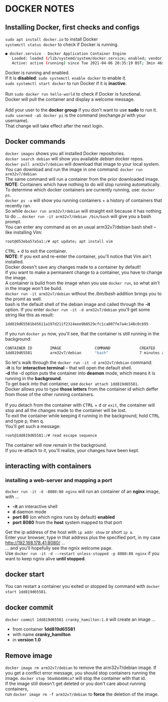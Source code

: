 # DOCKER NOTES
## Installing Docker, first checks and configs
`sudo apt install docker.io` to install Docker <br>
`systemctl status docker` to check if Docker is running. <br>

```bash
● docker.service - Docker Application Container Engine
   Loaded: loaded (/lib/systemd/system/docker.service; enabled; vendor preset: enabled)
   Active: active (running) since Tue 2021-04-06 20:35:19 BST; 3min 46s ago
```

Docker is running and enabled. <br>
If it is **disabled**: `sudo systemctl enable docker` to enable it. <br>
`sudo systemctl start docker` to run Docker if it is **inactive**. <br>
<br>
Run `sudo docker run hello-world` to check if Docker is functional. <br>
Docker will pull the container and display a welcome message. <br>
<br>
Add your user to the **docker group** if you don't want to use **sudo** to run it. <br>
`sudo usermod -aG docker pi` is the command (exchange *pi* with your username). <br>
That change will take effect after the next login. <br>

## Docker commands
`docker images` shows you all installed Docker repositories. <br>
`docker search debian` will show you available *debian* docker repos. <br>
`docker pull arm32v7/debian` will download that image to your local system. <br>
You can download and run the image in one command: `docker run arm32v7/debian` <br>
The same command will run a container from the prior downloaded image. <br>
**NOTE**: Containers which have nothing to do will stop running automatically. <br>
To determine which docker containers are currently running, use: `docker ps`. <br>
`docker ps -a` will show you running containers + a history of containers that recently ran. <br>
So while `docker run arm32v7/debian` will straight exit because it has nothing to do …
`docker run -it arm32v7/debian /bin/bash` will give you a bash prompt. <br>
You can enter any command as on an usual arm32v7/debian bash shell – like installing Vim: <br>

```bash
root@d53eba57a5a1:/# apt update; apt install vim
```

<kbd>CTRL</kbd> + <kbd>d</kbd> to exit the container. <br>
**NOTE**: If you exit and re-enter the container, you'll notice that Vim ain't installed. <br>
Docker doesn't save any changes made to a container by default! <br>
If you want to make a permanent change to a container, you have to change the image. <br>
A container is build from the image when you use `docker run`, so what ain't in the image won't be build. <br>
`docker run -it arm32v7/debian` without the */bin/bash* addition brings you to the promt as well. <br>
bash is the default shell of the debian image and called through the **-it** option.
If you enter `docker run -it -d arm32v7/debian` you'll get some string like this as result: <br>

```sh
1dd819d65581b45611a197d211f2314eee9b8529cfc1ca807fe7a4c148c0cb95
```

If you run `docker ps` now, you'll see, that the container is still running in the background: <br>

```sh
CONTAINER ID        IMAGE               COMMAND             CREATED             STATUS       
1dd819d65581        arm32v7/debian      "bash"              7 minutes ago       Up 7 minutes
```

So let's walk through the `docker run -it -d arm32v7/debian` command: <br>
**-it** is for **interactive terminal** – that will open the default shell. <br>
**-d** the -d option puts the container into **deamon** mode, which means it is running in the **background**. <br>
To get back into that container, use `docker attach 1dd819d65581`. <br>
Docker allows you to type **those letters** from the container id which deffer from those of the other running containers. <br>
<br>
If you detach from the container with <kbd>CTRL</kbd> + <kbd>d</kbd> or `exit`, the container will stop and all the changes made to the container will be lost. <br>
To exit the container while keeping it running in the background, hold <kbd>CTRL</kbd> and type <kbd>p</kbd>, then <kbd>q</kbd>. <br>
You'll get such a message: <br>

```sh
root@1dd819d65581:/# read escape sequence
```

The container will now remain in the background. <br>
If you re-attach to it, you'll realize, your changes have been kept. <br> 

## interacting with containers
### installing a web-server and mapping a port
`docker run -it -d -8080:80 nginx` will run an container of an **nginx** image, with … <br>
* **-it** an interactive shell
* **d** daemon mode
* **port 80** (on which nginx runs by default) **enabled**
* **port 8080** from the **host** system mapped to that port

Get the ip address of the host with `ip addr show` or short `ip a`. <br>
Enter your browser, type in that address plus the specified port, in my case http://192.168.178.41:8080/ … <br>
… and you'll hopefully see the ngnix welcome page. <br>
Use `docker run -it -d --restart unless-stopped -p 8080:80 nginx` if you want to keep ngnix alive **until stopped**. <br>

## docker start
You can restart a container you exited or stopped by command with `docker start 1dd819d65581`. <br>

## docker commit
`docker commit 1dd819d65581 cranky_hamilton:1.0` will create an image … <br>
* from container **1dd819d65581**
* with name **cranky_hamilton** 
* in **version 1.0**

## Remove image
`docker image rm arm32v7/debian` to remove the arm32v7/debian image.
If you get a conflict error message, you should stop containers running the image.
`docker stop 50a4bb400ca7` will stop the container with that id. <br>
If the image still doesn't get deleted or you don't care about running containers, <br>
run `docker image rm -f arm32v7/debian` to **force** the deletion of the image. <br>

